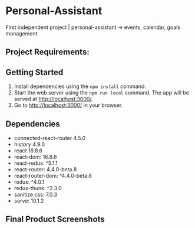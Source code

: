 # Personal-Assistant

First independent project | personal-assistant -> events, calendar, goals management

## Project Requirements:


## Getting Started

1. Install dependencies using the `npm install` command.
2. Start the web server using the `npm run local` command. The app will be served at <http://localhost:3000/>.
3. Go to <http://localhost:3000/> in your browser.

## Dependencies

- connected-react-router 4.5.0
- history 4.9.0
- react 16.8.6
- react-dom: 16.8.6
- react-redux: ^5.1.1
- react-router: 4.4.0-beta.8
- react-router-dom: ^4.4.0-beta.8
- redux: ^4.0.1
- redux-thunk: ^2.3.0
- sanitize.css: 7.0.3
- serve: 10.1.2

## Final Product Screenshots

